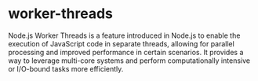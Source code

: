 # worker-threads
Node.js Worker Threads is a feature introduced in Node.js to enable the execution of JavaScript code in separate threads, allowing for parallel processing and improved performance in certain scenarios. It provides a way to leverage multi-core systems and perform computationally intensive or I/O-bound tasks more efficiently.
